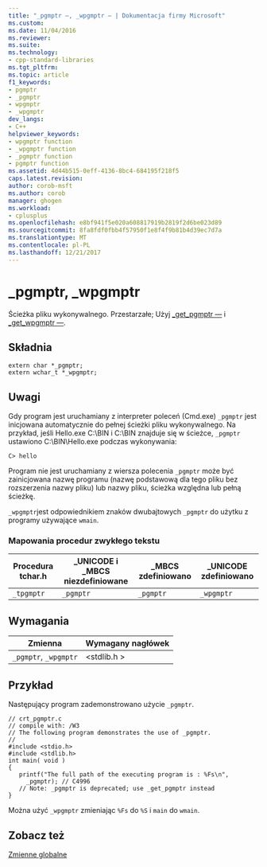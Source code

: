 ```yaml
---
title: "_pgmptr —, _wpgmptr — | Dokumentacja firmy Microsoft"
ms.custom: 
ms.date: 11/04/2016
ms.reviewer: 
ms.suite: 
ms.technology:
- cpp-standard-libraries
ms.tgt_pltfrm: 
ms.topic: article
f1_keywords:
- pgmptr
- _pgmptr
- wpgmptr
- _wpgmptr
dev_langs:
- C++
helpviewer_keywords:
- wpgmptr function
- _wpgmptr function
- _pgmptr function
- pgmptr function
ms.assetid: 4d44b515-0eff-4136-8bc4-684195f218f5
caps.latest.revision: 
author: corob-msft
ms.author: corob
manager: ghogen
ms.workload:
- cplusplus
ms.openlocfilehash: e8bf941f5e020a608817919b2819f2d6be023d89
ms.sourcegitcommit: 8fa8fdf0fbb4f57950f1e8f4f9b81b4d39ec7d7a
ms.translationtype: MT
ms.contentlocale: pl-PL
ms.lasthandoff: 12/21/2017
---
```

# <a name="pgmptr-wpgmptr"></a>_pgmptr, _wpgmptr
Ścieżka pliku wykonywalnego. Przestarzałe; Użyj [_get_pgmptr —](../c-runtime-library/reference/get-pgmptr.md) i [_get_wpgmptr —](../c-runtime-library/reference/get-wpgmptr.md).  
  
## <a name="syntax"></a>Składnia  
  
```  
extern char *_pgmptr;  
extern wchar_t *_wpgmptr;  
```  
  
## <a name="remarks"></a>Uwagi  
 Gdy program jest uruchamiany z interpreter poleceń (Cmd.exe) `_pgmptr` jest inicjowana automatycznie do pełnej ścieżki pliku wykonywalnego. Na przykład, jeśli Hello.exe C:\BIN i C:\BIN znajduje się w ścieżce, `_pgmptr` ustawiono C:\BIN\Hello.exe podczas wykonywania:  
  
```  
C> hello   
```  
  
 Program nie jest uruchamiany z wiersza polecenia `_pgmptr` może być zainicjowana nazwę programu (nazwę podstawową dla tego pliku bez rozszerzenia nazwy pliku) lub nazwy pliku, ścieżka względna lub pełną ścieżkę.  
  
 `_wpgmptr`jest odpowiednikiem znaków dwubajtowych `_pgmptr` do użytku z programy używające `wmain`.  
  
### <a name="generic-text-routine-mappings"></a>Mapowania procedur zwykłego tekstu  
  
|Procedura tchar.h|_UNICODE i _MBCS niezdefiniowane|_MBCS zdefiniowano|_UNICODE zdefiniowano|  
|---------------------|--------------------------------------|--------------------|-----------------------|  
|`_tpgmptr`|`_pgmptr`|`_pgmptr`|`_wpgmptr`|  
  
## <a name="requirements"></a>Wymagania  
  
|Zmienna|Wymagany nagłówek|  
|--------------|---------------------|  
|`_pgmptr`, `_wpgmptr`|\<stdlib.h >|  
  
## <a name="example"></a>Przykład  
 Następujący program zademonstrowano użycie `_pgmptr`.  
  
```  
// crt_pgmptr.c  
// compile with: /W3  
// The following program demonstrates the use of _pgmptr.  
//  
#include <stdio.h>  
#include <stdlib.h>  
int main( void )  
{  
   printf("The full path of the executing program is : %Fs\n",   
     _pgmptr); // C4996  
   // Note: _pgmptr is deprecated; use _get_pgmptr instead  
}  
```  
  
 Można użyć `_wpgmptr` zmieniając `%Fs` do `%S` i `main` do `wmain`.  
  
## <a name="see-also"></a>Zobacz też  
 [Zmienne globalne](../c-runtime-library/global-variables.md)